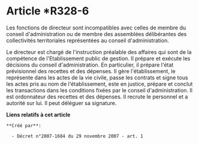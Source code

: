 # Article *R328-6

Les fonctions de directeur sont incompatibles avec celles de membre du conseil d'administration ou de membre des assemblées
délibérantes des collectivités territoriales représentées au conseil d'administration. 

Le directeur est chargé de l'instruction préalable des affaires qui sont de la compétence de l'Etablissement public de
gestion. Il prépare et exécute les décisions du conseil d'administration. En particulier, il prépare l'état prévisionnel des
recettes et des dépenses. Il gère l'établissement, le représente dans les actes de la vie civile, passe les contrats et signe
tous les actes pris au nom de l'établissement, este en justice, prépare et conclut les transactions dans les conditions
fixées par le conseil d'administration. Il est ordonnateur des recettes et des dépenses. Il recrute le personnel et a
autorité sur lui. Il peut déléguer sa signature.

**Liens relatifs à cet article**

	**Créé par**:

	  - Décret n°2007-1684 du 29 novembre 2007 - art. 1
